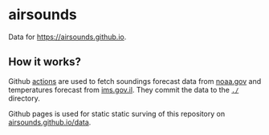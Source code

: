 # airsounds

Data for https://airsounds.github.io.

## How it works?

Github [actions](https://github.com/airsounds/data/actions) are used to
fetch soundings forecast data from [noaa.gov](https://www.noaa.gov) and temperatures
forecast from [ims.gov.il](https://ims.gov.il). They commit the data to the
[`./`](https://github.com/airsounds/data/tree/main/) directory.

Github pages is used for static static surving of this repository on
[airsounds.github.io/data](https://airsounds.github.io/data).

